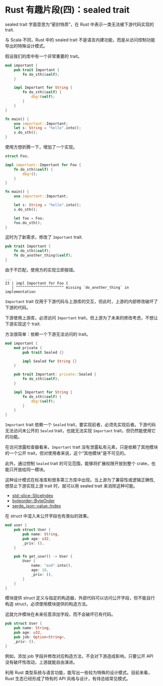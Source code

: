 # Rust 有趣片段(四)：sealed trait

sealed trait 字面意思为“密封特质”，在 Rust 中表示一类无法被下游代码实现的 trait.

与 Scala 不同，Rust 中的 sealed trait 不是语言内建功能，而是从访问控制功能导出的特殊设计模式。


假设我们的库中有一个非常重要的 trait。

```rust
mod important {
    pub trait Important {
        fn do_sth(&self);
    }

    impl Important for String {
        fn do_sth(&self) {
            dbg!(self);
        }
    }
}

fn main() {
    use important::Important;
    let s: String = "hello".into();
    s.do_sth();
}
```

使用方想折腾一下，增加了一个实现。

```rust
struct Foo;

impl important::Important for Foo {
    fn do_sth(&self) {
        dbg!();
    }
}

fn main() {
    use important::Important;

    let s: String = "hello".into();
    s.do_sth();

    let foo = Foo;
    foo.do_sth();
}
```

这时为了新需求，修改了 `Important` trait.

```rust
pub trait Important {
    fn do_sth(&self);
    fn do_another_thing(&self);
}
```

由于不匹配，使用方的实现立即报错。

```
...
23 | impl Important for Foo {
   | ^^^^^^^^^^^^^^^^^^^^^^ missing `do_another_thing` in implementation
```

`Important` trait 仅用于下游代码与上游库的交互，但此时，上游的内部修改破坏了下游的代码。

下游使用上游库，必须访问 `Important` trait，但上游为了未来的修改考虑，不想让下游实现这个 trait.

方法很简单：依赖一个下游无法访问的 trait。

```rust
mod important {
    mod private {
        pub trait Sealed {}

        impl Sealed for String {}
    }

    pub trait Important: private::Sealed {
        fn do_sth(&self);
    }

    impl Important for String {
        fn do_sth(&self) {
            dbg!(self);
        }
    }
}
```

`Important` trait 依赖一个 `Sealed` trait，要实现前者，必须先实现后者。下游代码无法访问未公开的 `Sealed` trait，也就无法实现 `Important` trait，但仍然能使用它的功能。

在访问泄露检查器看来，`Important` trait 没有泄露私有元素，只是依赖了其他模块的一个公开 trait，但对使用者来说，这个“其他模块”是不可见的。

此外，通过控制 `Sealed` trait 的可见范围，能够将扩展权限开放到整个 crate，也能只开放给同一模块。


这种设计模式在标准库和很多第三方库中出现。当上游为了兼容性或逻辑正确性,想禁止下游实现上游 trait 时，就可以用 sealed trait 来消除这种可能。

+ [std::slice::SliceIndex](https://doc.rust-lang.org/std/slice/trait.SliceIndex.html)
+ [byteorder::ByteOrder](https://docs.rs/byteorder/1.3.4/byteorder/trait.ByteOrder.html)
+ [serde_json::value::Index](https://docs.rs/serde_json/1.0.51/serde_json/value/trait.Index.html)

在 struct 中混入未公开字段也有类似的效果。

```rust
mod user {
    pub struct User {
        pub name: String,
        pub age: u32,
        _priv: (),
    }

    pub fn get_user() -> User {
        User {
            name: "asd".into(),
            age: 18,
            _priv: (),
        }
    }
}
```

模块提供 struct 定义与指定的构造器，外部代码可以访问公开字段，但不能自行构造 struct，必须使用模块提供的构造方法。

这就允许模块在未来任意添加字段，而不会破坏已有代码。

```rust
pub struct User {
    pub name: String,
    pub age: u32,
    pub job: Option<String>,
    _priv: (),
}
```

例如，添加 job 字段并修改对应构造方法，不会对下游造成影响。只要公开 API 没有破坏性改动，上游就能自由演进。

利用 Rust 类型系统与语言功能，能写出一些较为特殊的设计模式。目前来看，Rust 生态已经形成了特有的 API 风格与设计，有待总结常见模式。
